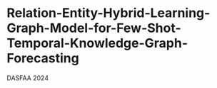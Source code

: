 # Relation-Entity-Hybrid-Learning-Graph-Model-for-Few-Shot-Temporal-Knowledge-Graph-Forecasting
DASFAA 2024
